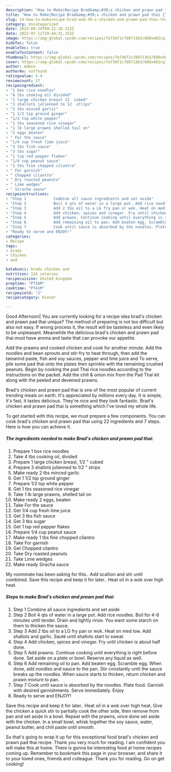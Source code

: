 ```yaml
---
description: "How to Make|Recipe Brad&amp;#39;s chicken and prawn pad thai {That is Special"
title: "How to Make|Recipe Brad&amp;#39;s chicken and prawn pad thai {That is Special"
slug: 14-how-to-makerecipe-brad-and-39-s-chicken-and-prawn-pad-thai-that-is-special
category: Uncategorized
date: 2023-09-24T09:21:28.232Z
date: 2023-07-11T19:44:31.152Z
image: https://img-global.cpcdn.com/recipes/7e736f1c780713b3/680x482cq70/brads-chicken-and-prawn-pad-thai-recipe-main-photo.jpg
hideToc: false
enableToc: true
enableTocContent: false
thumbnail: https://img-global.cpcdn.com/recipes/7e736f1c780713b3/680x482cq70/brads-chicken-and-prawn-pad-thai-recipe-main-photo.jpg
cover: https://img-global.cpcdn.com/recipes/7e736f1c780713b3/680x482cq70/brads-chicken-and-prawn-pad-thai-recipe-main-photo.jpg
author: Admin
authorAv: notfound
ratingvalue: 4.4
reviewcount: 17
recipeingredient:
- "1 box rice noodles"
- "4 tbs cooking oil divided"
- "1 large chicken breast 12  cubed"
- "3 shallots julienned to 12  strips"
- "2 tbs minced garlic"
- "1 1/2 tsp ground ginger"
- "1/2 tsp white pepper"
- "1 tbs seasoned rice vinegar"
- "1 lb large prawns shelled tail on"
- "2 eggs beaten"
- " For the sauce"
- "1/4 cup fresh lime juice"
- "3 tbs fish sauce"
- "3 tbs sugar"
- "1 tsp red pepper flakes"
- "1/4 cup peanut sauce"
- "1 tbs fine chopped cilantro"
- " For garnish"
- " Chopped cilantro"
- " Dry roasted peanuts"
- " Lime wedges"
- " Siracha sauce"
recipeinstructions:
- "Step 1            Combine all sauce ingredients and set aside"
- "Step 2            Boil 4 qts of water in a large pot. Add rice noodles. Boil for 4-6 minutes until tender. Drain and lightly rinse. You want some starch on them to thicken the sauce."
- "Step 3            Add 2 tbs oil to a LG fry pan or wok. Heat on med low. Add shallots and garlic. Sauté until shallots start to sweat."
- "Step 4            Add chicken, spices and vinegar. Fry until chicken is about half done."
- "Step 5            Add prawns. Continue cooking until everything is right before done. Set aside on a plate or bowl. Reserve any liquid as well."
- "Step 6            Add remaining oil to pan. Add beaten egg. Scramble egg. When done, add noodles and sauce to the pan. Stir constantly until the sauce breaks up the noodles. When sauce starts to thicken, return chicken and prawn mixture to pan."
- "Step 7            Cook until sauce is absorbed by the noodles. Plate food. Garnish with desired garnishments. Serve immediately. Enjoy"
- "Ready to serve and ENJOY!"
categories:
- Recipe
tags:
- brads
- chicken
- and

katakunci: brads chicken and 
nutrition: 124 calories
recipecuisine: United Kingdom
preptime: "PT16M"
cooktime: "PT41M"
recipeyield: "2"
recipecategory: Dinner

---
```



Good Afternoon| You are currently looking for a recipe idea brad&#39;s chicken and prawn pad thai unique? The method of preparing is not too difficult but also not easy. If wrong process it, the result will be tasteless and even likely to be unpleasant. Meanwhile the delicious brad&#39;s chicken and prawn pad thai must have aroma and taste that can provoke our appetite.





Add the prawns and cooked chicken and cook for another minute. Add the noodles and bean sprouts and stir-fry to heat through, then add the tamarind paste, fish and soy sauces, pepper and lime juice and To serve, pile some pad thai onto the plates then sprinkle with the remaining crushed peanuts. Begin by cooking the pad Thai rice noodles according to the instructions on the packet. Add the chili &amp; onion mix from the Pad Thai kit along with the peeled and deveined prawns.

Brad&#39;s chicken and prawn pad thai is one of the most popular of current trending meals on earth. It's appreciated by millions every day. It is simple, it's fast, it tastes delicious. They're nice and they look fantastic. Brad&#39;s chicken and prawn pad thai is something which I've loved my whole life.


To get started with this recipe, we must prepare a few components. You can cook brad&#39;s chicken and prawn pad thai using 22 ingredients and 7 steps. Here is how you can achieve it.

<!--inarticleads1-->

##### The ingredients needed to make Brad&#39;s chicken and prawn pad thai:

1. Prepare 1 box rice noodles
1. Take 4 tbs cooking oil, divided
1. Prepare 1 large chicken breast, 1/2 &#34; cubed
1. Prepare 3 shallots julienned to 1/2 &#34; strips
1. Make ready 2 tbs minced garlic
1. Get 1 1/2 tsp ground ginger
1. Prepare 1/2 tsp white pepper
1. Get 1 tbs seasoned rice vinegar
1. Take 1 lb large prawns, shelled tail on
1. Make ready 2 eggs, beaten
1. Take  For the sauce
1. Get 1/4 cup fresh lime juice
1. Get 3 tbs fish sauce
1. Get 3 tbs sugar
1. Get 1 tsp red pepper flakes
1. Prepare 1/4 cup peanut sauce
1. Make ready 1 tbs fine chopped cilantro
1. Take  For garnish
1. Get  Chopped cilantro
1. Take  Dry roasted peanuts
1. Take  Lime wedges
1. Make ready  Siracha sauce


My roommate has been asking for this.. Add scallion and stir until combined. Save this recipe and keep it for later.. Heat oil in a wok over high heat. 

<!--inarticleads2-->

##### Steps to make Brad&#39;s chicken and prawn pad thai:

1. Step 1            Combine all sauce ingredients and set aside
1. Step 2            Boil 4 qts of water in a large pot. Add rice noodles. Boil for 4-6 minutes until tender. Drain and lightly rinse. You want some starch on them to thicken the sauce.
1. Step 3            Add 2 tbs oil to a LG fry pan or wok. Heat on med low. Add shallots and garlic. Sauté until shallots start to sweat.
1. Step 4            Add chicken, spices and vinegar. Fry until chicken is about half done.
1. Step 5            Add prawns. Continue cooking until everything is right before done. Set aside on a plate or bowl. Reserve any liquid as well.
1. Step 6            Add remaining oil to pan. Add beaten egg. Scramble egg. When done, add noodles and sauce to the pan. Stir constantly until the sauce breaks up the noodles. When sauce starts to thicken, return chicken and prawn mixture to pan.
1. Step 7            Cook until sauce is absorbed by the noodles. Plate food. Garnish with desired garnishments. Serve immediately. Enjoy
1. Ready to serve and ENJOY!

Save this recipe and keep it for later.. Heat oil in a wok over high heat. Give the chicken a quick stir to partially cook the other side, then remove from pan and set aside in a bowl. Repeat with the prawns, once done set aside with the chicken. In a small bowl, whisk together the soy sauce, water, peanut butter, and chili paste until smooth. 

So that's going to wrap it up for this exceptional food brad&#39;s chicken and prawn pad thai recipe. Thank you very much for reading. I am confident you will make this at home. There is gonna be interesting food at home recipes coming up. Remember to bookmark this page in your browser, and share it to your loved ones, friends and colleague. Thank you for reading. Go on get cooking!
